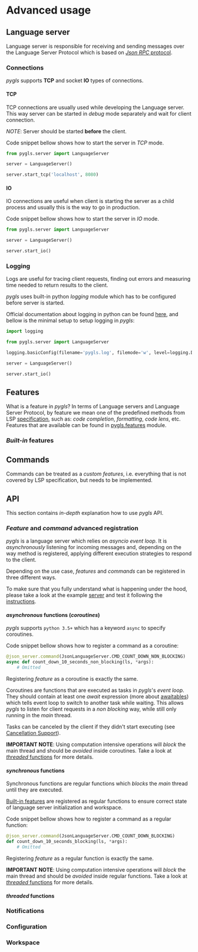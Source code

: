# Advanced usage

## Language server

Language server is responsible for receiving and sending messages over the Language Server Protocol which is based on [_Json RPC_ protocol](https://www.jsonrpc.org/specification).

### Connections

_pygls_ supports **TCP** and socket **IO** types of connections.

#### TCP

TCP connections are usually used while developing the Language server. This way server can be started in _debug_ mode separately and wait for client connection.

_NOTE_: Server should be started **before** the client.

Code snippet bellow shows how to start the server in _TCP_ mode.

```python
from pygls.server import LanguageServer

server = LanguageServer()

server.start_tcp('localhost', 8080)
```

#### IO

IO connections are useful when client is starting the server as a child process and usually this is the way to go in production.

Code snippet bellow shows how to start the server in _IO_ mode.

```python
from pygls.server import LanguageServer

server = LanguageServer()

server.start_io()
```

### Logging

Logs are useful for tracing client requests, finding out errors and measuring time needed to return results to the client.

_pygls_ uses built-in python _logging_ module which has to be configured before server is started.  

Official documentation about logging in python can be found [here](https://docs.python.org/3/howto/logging-cookbook.html), and bellow is the minimal setup to setup logging in _pygls_:

```python
import logging

from pygls.server import LanguageServer

logging.basicConfig(filename='pygls.log', filemode='w', level=logging.DEBUG)

server = LanguageServer()

server.start_io()
```

## Features

What is a feature in _pygls_? In terms of Language servers and Language Server Protocol, by feature we mean one of the predefined methods from LSP [specification](https://microsoft.github.io/language-server-protocol/specification), such as: _code completion_, _formatting_, _code lens_, etc. Features that are available can be found in [pygls.features](../features) module.

### _Built-in_ features

## Commands

Commands can be treated as a _custom features_, i.e. everything that is not covered by LSP specification, but needs to be implemented.

## API

This section contains _in-depth_ explanation how to use _pygls_ API.

### _Feature_ and _command_ advanced registration

_pygls_ is a language server which relies on _asyncio event loop_. It is _asynchronously_ listening for incoming messages and, depending on the way method is registered, applying different execution strategies to respond to the client.

Depending on the use case, _features_ and _commands_ can be registered in three different ways.

To make sure that you fully understand what is happening under the hood, please take a look at the example [server](../examples/json-extension/server/server.py) and test it following the [instructions](../examples/README.md).

#### _asynchronous_ functions (_coroutines_)

_pygls_ supports `python 3.5+` which has a keyword `async` to specify coroutines.

Code snippet bellow shows how to register a command as a coroutine:

```python
@json_server.command(JsonLanguageServer.CMD_COUNT_DOWN_NON_BLOCKING)
async def count_down_10_seconds_non_blocking(ls, *args):
    # Omitted
```

Registering _feature_ as a coroutine is exactly the same.

Coroutines are functions that are executed as tasks in _pygls_'s _event loop_. They should contain at least one _await_ expression (more about [awaitables](https://docs.python.org/3.5/glossary.html#term-awaitable)) which tells event loop to switch to another task while waiting. This allows _pygls_ to listen for client requests in a _non blocking_ way, while still only running in the _main_ thread.

Tasks can be canceled by the client if they didn't start executing (see [Cancellation Support](https://microsoft.github.io/language-server-protocol/specification#cancelRequest)).

**IMPORTANT NOTE**: Using computation intensive operations will _block_ the main thread and should be _avoided_ inside coroutines. Take a look at [_threaded_ functions](#threaded-functions) for more details.

#### _synchronous_ functions

Synchronous functions are regular functions which _blocks_ the _main_ thread until they are executed.

[Built-in features](#Built-in-features) are registered as regular functions to ensure correct state of language server initialization and workspace.

Code snippet bellow shows how to register a command as a regular function:

```python
@json_server.command(JsonLanguageServer.CMD_COUNT_DOWN_BLOCKING)
def count_down_10_seconds_blocking(ls, *args):
    # Omitted
```

Registering _feature_ as a regular function is exactly the same.

**IMPORTANT NOTE**: Using computation intensive operations will _block_ the main thread and should be _avoided_ inside regular functions. Take a look at [_threaded_ functions](#threaded-functions) for more details.

#### _threaded_ functions



### Notifications

### Configuration

### Workspace
